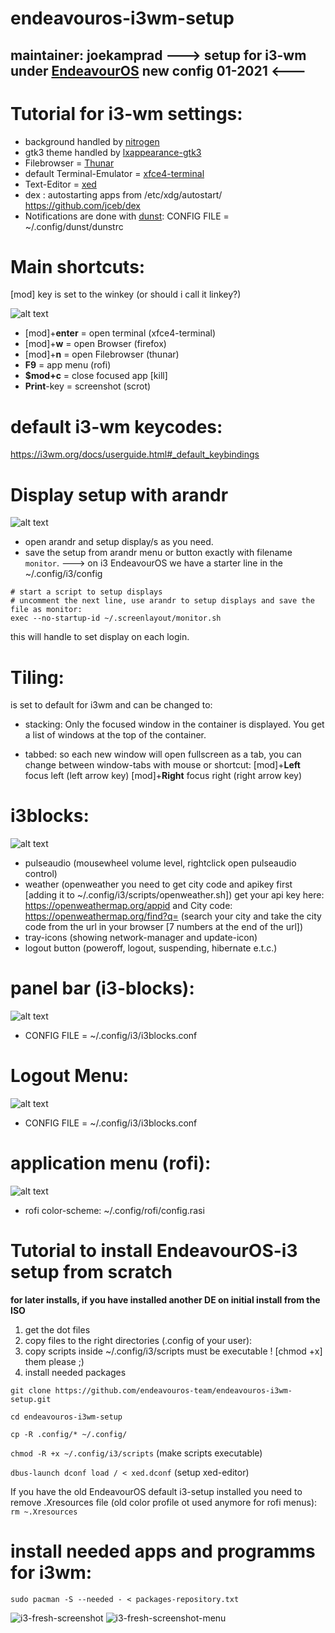 # endeavouros-i3wm-setup
## maintainer: joekamprad --->  setup for i3-wm under [EndeavourOS](https://endeavouros.com) new config 01-2021 <---


# Tutorial for i3-wm settings:
* background handled by [nitrogen](https://wiki.archlinux.org/index.php/nitrogen)
* gtk3 theme handled by [lxappearance-gtk3](https://wiki.lxde.org/de/LXAppearance)
* Filebrowser = [Thunar](https://docs.xfce.org/xfce/thunar/start)
* default Terminal-Emulator = [xfce4-terminal](https://docs.xfce.org/apps/terminal/start)
* Text-Editor = [xed](https://github.com/linuxmint/xed)
* dex : autostarting apps from /etc/xdg/autostart/ https://github.com/jceb/dex
* Notifications are done with [dunst](https://dunst-project.org): CONFIG FILE = ~/.config/dunst/dunstrc

# Main shortcuts:
[mod] key is set to the winkey (or should i call it linkey?)

![alt text](https://raw.githubusercontent.com/endeavouros-team/screenshots/master/linkey.png "modkey")

* [mod]+**enter** = open terminal (xfce4-terminal)
* [mod]+**w** =  open Browser (firefox)
* [mod]+**n** =  open Filebrowser (thunar)
* **F9** =  app menu (rofi)
* **$mod+c** =  close focused app [kill]
* **Print**-key = screenshot (scrot)

# default i3-wm keycodes: 
https://i3wm.org/docs/userguide.html#_default_keybindings

# Display setup with arandr
![alt text](https://raw.githubusercontent.com/endeavouros-team/screenshots/master/arandr-display-setup-i3.png "arandr-i3-display-setup")
* open arandr and setup display/s as you need.
* save the setup from arandr menu or button exactly with filename `monitor`.
---> on i3 EndeavourOS we have a starter line in the ~/.config/i3/config

```
# start a script to setup displays
# uncomment the next line, use arandr to setup displays and save the file as monitor:
exec --no-startup-id ~/.screenlayout/monitor.sh
```
this will handle to set display on each login.


# Tiling:
is set to default for i3wm and can be changed to: 
* stacking:
Only the focused window in the container is displayed. You get a list of windows at the top of the container.

* tabbed:
so each new window will open fullscreen as a tab, you can change between window-tabs with mouse or shortcut:
[mod]+**Left** focus left (left arrow key)
[mod]+**Right** focus right (right arrow key)

# i3blocks:
![alt text](https://raw.githubusercontent.com/endeavouros-team/screenshots/master/i3-block.png "i3blocks")
* pulseaudio (mousewheel volume level, rightclick open pulseaudio control)
* weather (openweather you need to get city code and apikey first [adding it to ~/.config/i3/scripts/openweather.sh])
get your api key here: https://openweathermap.org/appid and City code: https://openweathermap.org/find?q= (search your city     and take the city code from the url in your browser [7 numbers at the end of the url])
* tray-icons (showing network-manager and update-icon)
* logout button (poweroff, logout, suspending, hibernate e.t.c.)

# panel bar (i3-blocks):
![alt text](https://raw.githubusercontent.com/endeavouros-team/screenshots/master/i3-block-bar-tutorial-tp.png "bar legende")
* CONFIG FILE = ~/.config/i3/i3blocks.conf
# Logout Menu:
![alt text](https://raw.githubusercontent.com/endeavouros-team/screenshots/master/logoutmenu.png "logout-menu")
* CONFIG FILE = ~/.config/i3/i3blocks.conf
# application menu (rofi):
![alt text](https://raw.githubusercontent.com/endeavouros-team/screenshots/master/menu.png "application-menu")
* rofi color-scheme: ~/.config/rofi/config.rasi




# Tutorial to install EndeavourOS-i3 setup from scratch 
**for later installs, if you have installed another DE on initial install from the ISO**

1. get the dot files
2. copy files to the right directories (.config of your user):
3. copy scripts inside ~/.config/i3/scripts must be executable ! [chmod +x] them please ;)
4. install needed packages

`git clone https://github.com/endeavouros-team/endeavouros-i3wm-setup.git`

`cd endeavouros-i3wm-setup`

`cp -R .config/* ~/.config/`

`chmod -R +x ~/.config/i3/scripts` (make scripts executable)

`dbus-launch dconf load / < xed.dconf` (setup xed-editor)

If you have the old EndeavourOS default i3-setup installed you need to remove .Xresources file
(old color profile ot used anymore for rofi menus):
`rm ~.Xresources`

# install needed apps and programms for i3wm:

`sudo pacman -S --needed - < packages-repository.txt`

![i3-fresh-screenshot](https://raw.githubusercontent.com/endeavouros-team/screenshots/master/eos-i3-fresh.png)
![i3-fresh-screenshot-menu](https://raw.githubusercontent.com/endeavouros-team/screenshots/master/eos-rofi-menu.png)

